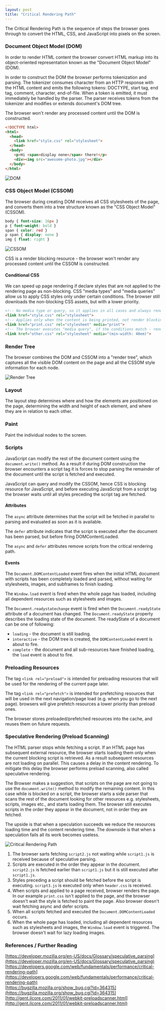 ```yaml
---
layout: post
title: "Critical Rendering Path"
---
```


The Critical Rendering Path is the sequence of steps the browser goes through to convert the HTML,
CSS, and JavaScript into pixels on the screen.

### Document Object Model (DOM)

In order to render HTML content the browser convert HTML markup into its object-oriented
representation known as the "Document Object Model" (DOM).

In order to construct the DOM the browser performs tokenization and parsing.
The tokenizer consumes character from an HTTP response with the HTML content and emits the following tokens:
DOCTYPE, start tag, end tag, comment, character, end-of-file.
When a token is emitted, it must immediately be handled by the parser.
The parser receives tokens from the tokenizer and modifies or extends document's DOM tree.

The browser won't render any processed content until the DOM is constructed.

```html
<!DOCTYPE html>
<html>
  <head>
    <link href="style.css" rel="stylesheet">
  </head>
  <body>
    <p>Hi <span>display none</span> there!</p>
    <div><img src="awesome-photo.jpg"></div>
  </body>
</html>
```

![DOM](/assets/images/dom.svg)

### CSS Object Model (CSSOM)

The browser during creating DOM receives all CSS stylesheets of the page,
and converts them into a tree structure known as the "CSS Object Model" (CSSOM).

```css
body { font-size: 16px }
p { font-weight: bold }
span { color: red }
p span { display: none }
img { float: right }
```

![CSSOM](/assets/images/cssom.svg)

CSS is a render blocking resource - the browser won't render any processed content
until the CSSOM is constructed.

#### Conditional CSS

We can speed up page rendering if declare styles that are not applied to the rendering page
as non-blocking.
CSS "media types" and "media queries" allow us to apply CSS styles only under certain conditions.
The browser still downloads the non-blocking CSS assets, but with a lower priority.

```html
<!-- No media type or query, so it applies in all cases and always render blocking -->
<link href="style.css" rel="stylesheet">
<!-- Applies only when the content is being printed, not render blocking -->
<link href="print.css" rel="stylesheet" media="print">
<!-- The browser executes "media query", if the conditions match - render blocking  -->
<link href="other.css" rel="stylesheet" media="(min-width: 40em)">
```

### Render Tree

The browser combines the DOM and CSSOM into a "render tree",
which captures all the visible DOM content on the page
and all the CSSOM style information for each node.

![Render Tree](/assets/images/render-tree.svg)

### Layout

The layout step determines where and how the elements are positioned on the page,
determining the width and height of each element, and where they are in relation to each other.

### Paint

Paint the individual nodes to the screen.

### Scripts

JavaScript can modify the rest of the document content using the `document.write()` method.
As a result if during DOM construction the browser encounters a script tag it is forces
to stop parsing the remainder of the document until the script is fetched and executed.

JavaScript can query and modify the CSSOM, hence CSS is blocking resource for JavaScript,
and before executing JavaScript from a script tag the browser waits until all styles
preceding the script tag are fetched.

#### Attributes

The `async` attribute determines that the script will be fetched in parallel
to parsing and evaluated as soon as it is available.

The `defer` attribute indicates that the script is executed after the document has been parsed,
but before firing DOMContentLoaded.

The `async` and `defer` attributes remove scripts from the critical rendering path.

#### Events

The `Document.DOMContentLoaded` event fires when the initial HTML document with scripts has been completely loaded and parsed,
without waiting for stylesheets, images, and subframes to finish loading.

The `Window.load` event is fired when the whole page has loaded,
including all dependent resources such as stylesheets and images.

The `Document.readystatechange` event is fired when the `Document.readyState` attribute of a document has changed.
The `Document.readyState` property describes the loading state of the document.
The readyState of a document can be one of following:

- `loading` - the document is still loading.
- `interactive` - the DOM tree is created, the `DOMContentLoaded` event is about to fire.
- `complete` - the document and all sub-resources have finished loading, the `load` event is about to fire.

### Preloading Resources

The tag `<link rel="preload">` is intended for preloading resources that will be used
for the rendering of the current page later.

The tag `<link rel="prefetch">` is intended for prefetching resources that will be used in the next
navigation/page load (e.g. when you go to the next page).
browsers will give prefetch resources a lower priority than preload ones.

The browser stores preloaded/prefetched resources into the cache, and reuses them on future requests.

### Speculative Rendering (Preload Scanning)

The HTML parser stops while fetching a script.
If an HTML page has subsequent external resource, the browser starts loading them only
when the current blocking script is retrieved.
As a result subsequent resources are not loading on parallel.
This causes a delay in the content rendering.
To mitigate this delay the browser performs preload scanning, also called speculative rendering.

The Browser makes a suggestion, that scripts on the page are not going to use the `document.write()` method
to modify the remaining content.
In this case while is blocked on a script, the browser starts a side parser
that scans the rest of the document looking for other resources
e.g. stylesheets, scripts, images etc., and starts loading them.
The browser still executes scripts in the order they appear in the document,
not in order they are fetched.

The upside is that when a speculation succeeds we reduce the resources loading time and the content rendering time.
The downside is that when a speculation fails all its work becomes useless.

![Critical Rendering Path](/assets/images/critical-rendering-path.png)

1. The browser sarts fetching `script2.js` not waiting while `script1.js` is received because of speculative parsing.
2. Scripts are executed in the order they appear in the document. 
`script2.js` is fetched earlier than `script1.js` but it is still executed after `script1.js`.
3. Styles preceding a script should be fetched before the script is executing.
`script3.js` is executed only when `header.css` is received.
4. When scripts and applied to a page received, browser renders the page.
In our example `print.css` isn't applied to the page, and the browser doesn't wait the style is fetched to paint the page.
Also browser doesn't wait fetching async and defer scripts.
5. When all scripts fetched and executed the `Document.DOMContentLoaded` occurs.
6. When the whole page has loaded, including all dependent resources such as stylesheets and images,
the `Window.load` event is triggered. The browser doesn't wait for lazy loading images. 

### References / Further Reading
[https://developer.mozilla.org/en-US/docs/Glossary/speculative_parsing](https://developer.mozilla.org/en-US/docs/Glossary/speculative_parsing)<br>
[https://developers.google.com/web/fundamentals/performance/critical-rendering-path](https://developers.google.com/web/fundamentals/performance/critical-rendering-path)<br>
[https://bugzilla.mozilla.org/show_bug.cgi?id=364315](https://bugzilla.mozilla.org/show_bug.cgi?id=364315)<br>
[http://gent.ilcore.com/2011/01/webkit-preloadscanner.html](http://gent.ilcore.com/2011/01/webkit-preloadscanner.html)<br>
